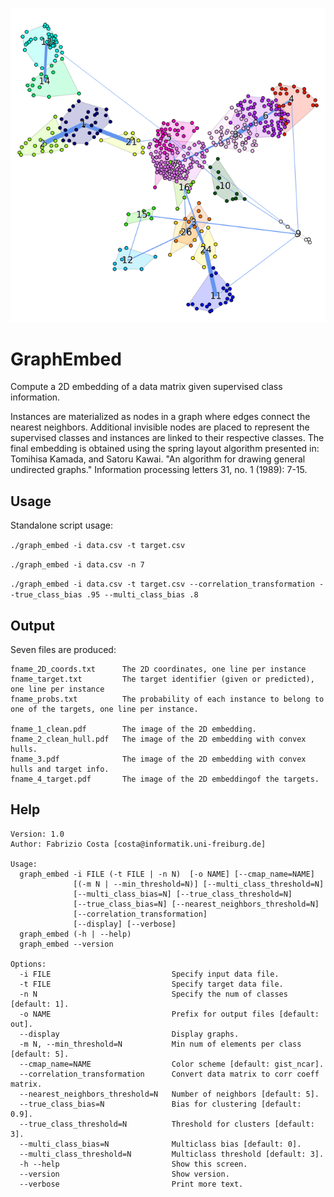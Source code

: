 ![''](img.png?raw=true)

# GraphEmbed
Compute a 2D embedding of a data matrix given supervised class information.

Instances are materialized as nodes in a graph where edges connect the
nearest neighbors. Additional invisible nodes are placed to represent the
supervised classes and instances are linked to their respective classes.
The final embedding is obtained using the spring layout algorithm presented in:
Tomihisa Kamada, and Satoru Kawai. "An algorithm for drawing general
undirected graphs." Information processing letters 31, no. 1 (1989): 7-15.


## Usage

Standalone script usage:

```./graph_embed -i data.csv -t target.csv ```


```./graph_embed -i data.csv -n 7 ```


```./graph_embed -i data.csv -t target.csv --correlation_transformation --true_class_bias .95 --multi_class_bias .8```


## Output

Seven files are produced:

```
fname_2D_coords.txt      The 2D coordinates, one line per instance
fname_target.txt         The target identifier (given or predicted), one line per instance 
fname_probs.txt          The probability of each instance to belong to one of the targets, one line per instance.

fname_1_clean.pdf        The image of the 2D embedding.
fname_2_clean_hull.pdf   The image of the 2D embedding with convex hulls.
fname_3.pdf              The image of the 2D embedding with convex hulls and target info.
fname_4_target.pdf       The image of the 2D embeddingof the targets.
```

## Help

```
Version: 1.0
Author: Fabrizio Costa [costa@informatik.uni-freiburg.de]

Usage:
  graph_embed -i FILE (-t FILE | -n N)  [-o NAME] [--cmap_name=NAME]
              [(-m N | --min_threshold=N)] [--multi_class_threshold=N]
              [--multi_class_bias=N] [--true_class_threshold=N]
              [--true_class_bias=N] [--nearest_neighbors_threshold=N]
              [--correlation_transformation]
              [--display] [--verbose]
  graph_embed (-h | --help)
  graph_embed --version

Options:
  -i FILE                           Specify input data file.
  -t FILE                           Specify target data file.
  -n N                              Specify the num of classes [default: 1].
  -o NAME                           Prefix for output files [default: out].
  --display                         Display graphs.
  -m N, --min_threshold=N           Min num of elements per class [default: 5].
  --cmap_name=NAME                  Color scheme [default: gist_ncar].
  --correlation_transformation      Convert data matrix to corr coeff matrix.
  --nearest_neighbors_threshold=N   Number of neighbors [default: 5].
  --true_class_bias=N               Bias for clustering [default: 0.9].
  --true_class_threshold=N          Threshold for clusters [default: 3].
  --multi_class_bias=N              Multiclass bias [default: 0].
  --multi_class_threshold=N         Multiclass threshold [default: 3].
  -h --help                         Show this screen.
  --version                         Show version.
  --verbose                         Print more text.

  ```
